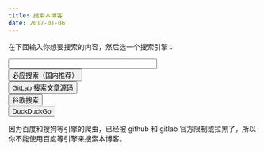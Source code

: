 ```yaml
---
title: 搜索本博客
date: 2017-01-06
---
```


在下面输入你想要搜索的内容，然后选一个搜索引擎：  

<input type="text" id="inputsearch" style="width: 300px">
<br>
<button onclick="GoSearch('bing')">必应搜索（国内推荐）</button>
<br>
<button onclick="GoSearch('gitlab')">GitLab 搜索文章源码</button>
<br>
<button onclick="GoSearch('google')">谷歌搜索</button>
<br>
<button onclick="GoSearch('duck')">DuckDuckGo</button>
<br>

因为百度和搜狗等引擎的爬虫，已经被 github 和 gitlab 官方限制或拉黑了，所以你不能使用百度等引擎来搜索本博客。  
